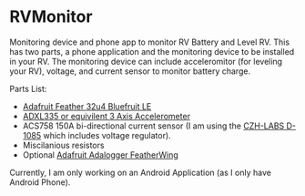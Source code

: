 # RVMonitor
Monitoring device and phone app to monitor RV Battery and Level RV.  This has two parts, a phone application and the monitoring device to be installed in your RV.  The monitoring device can include acceleromitor (for leveling your RV), voltage, and current sensor to monitor battery charge.

Parts List:
* [Adafruit Feather 32u4 Bluefruit LE](https://www.adafruit.com/product/2829)
* [ADXL335 or equivilent 3 Axis Accelerometer](https://www.adafruit.com/product/163)
* ACS758 150A bi-directional current sensor (I am using the [CZH-LABS D-1085](https://www.amazon.com/Electronics-Salon-150Amp-Current-Sensor-Module/dp/B016M63GTM/ref=pd_cp_328_1) which includes voltage regulator).
* Miscilanious resistors
* Optional [Adafruit Adalogger FeatherWing](https://www.adafruit.com/product/2922)

Currently, I am only working on an Android Application (as I only have Android Phone). 
